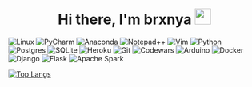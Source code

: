 <h1 align="center">Hi there, I'm brxnya
<img src="https://github.com/blackcater/blackcater/raw/main/images/Hi.gif" height="32"/></h1>

![Linux](https://img.shields.io/badge/Linux-aqua?style=flat-square&logo=linux&logoColor=black)
![PyCharm](https://img.shields.io/badge/PyCharm-aqua?style=flat-square&logo=PyCharm&logoColor=black)
![Anaconda](https://img.shields.io/badge/Anaconda-aqua?style=flat-square&logo=anaconda&logoColor=black)
![Notepad++](https://img.shields.io/badge/Notepad++-aqua?style=flat-square&logo=notepad%2b%2b&logoColor=black)
![Vim](https://img.shields.io/badge/VIM-aqua?style=flat-square&logo=vim&logoColor=black)
![Python](https://img.shields.io/badge/Python-aqua?style=flat-square&logo=python&logoColor=black)
![Postgres](https://img.shields.io/badge/PostgresSQL-aqua?style=flat-square&logo=postgresql&logoColor=black)
![SQLite](https://img.shields.io/badge/SQLite-aqua?style=flat-square&logo=sqlite&logoColor=black)
![Heroku](https://img.shields.io/badge/Heroku-aqua?style=flat-square&logo=heroku&logoColor=black)
![Git](https://img.shields.io/badge/Git-aqua?style=flat-square&logo=git&logoColor=black)
![Codewars](https://img.shields.io/badge/Codewars-aqua?style=flat-square&logo=codewars&logoColor=black)
![Arduino](https://img.shields.io/badge/-Arduino-aqua?style=flat-square&logo=Arduino&logoColor=black)
![Docker](https://img.shields.io/badge/Docker-aqua?style=flat-square&logo=docker&logoColor=black)
![Django](https://img.shields.io/badge/Django-aqua?style=flat-square&logo=django&logoColor=black)
![Flask](https://img.shields.io/badge/Flask-aqua?style=flat-square&logo=flask&logoColor=black)
![Apache Spark](https://img.shields.io/badge/Apache%20Spark-aqua?style=flat-square&logo=apachespark&logoColor=black)

[![Top Langs](https://github-readme-stats.vercel.app/api/top-langs/?username=brxnya&layout=compact&&title_color=ffffff&icon_color=444444&text_color=8efddd&bg_color=64fbe3,3febcf,2cd5ba,1ab89f,0ba58c)](https://github.com/anuraghazra/github-readme-stats)
